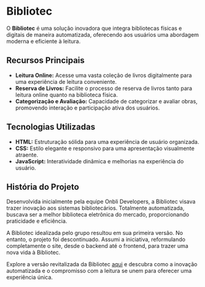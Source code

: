 # Bibliotec

O **Bibliotec** é uma solução inovadora que integra bibliotecas físicas e digitais de maneira automatizada, oferecendo aos usuários uma abordagem moderna e eficiente à leitura.

## Recursos Principais

- **Leitura Online:** Acesse uma vasta coleção de livros digitalmente para uma experiência de leitura conveniente.
- **Reserva de Livros:** Facilite o processo de reserva de livros tanto para leitura online quanto na biblioteca física.
- **Categorização e Avaliação:** Capacidade de categorizar e avaliar obras, promovendo interação e participação ativa dos usuários.

## Tecnologias Utilizadas

- **HTML:** Estruturação sólida para uma experiência de usuário organizada.
- **CSS:** Estilo elegante e responsivo para uma apresentação visualmente atraente.
- **JavaScript:** Interatividade dinâmica e melhorias na experiência do usuário.

## História do Projeto

Desenvolvida inicialmente pela equipe Onbli Developers, a Bibliotec visava trazer inovação aos sistemas bibliotecários. Totalmente automatizada, buscava ser a melhor biblioteca eletrônica do mercado, proporcionando praticidade e eficiência.

A Bibliotec idealizada pelo grupo resultou em sua primeira versão. No entanto, o projeto foi descontinuado. Assumi a iniciativa, reformulando completamente o site, desde o backend até o frontend, para trazer uma nova vida à Bibliotec.

<p>Explore a versão revitalizada da Bibliotec <a href="https://abvieri-bibliotec.netlify.app" target="_blank" rel="noopener noreferrer">aqui</a> e descubra como a inovação automatizada e o compromisso com a leitura se unem para oferecer uma experiência única.</p>
